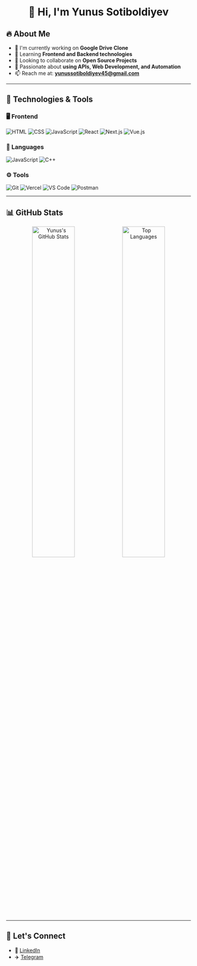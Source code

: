 <h1 align="center">👋 Hi, I'm Yunus Sotiboldiyev</h1>

## 🔥 About Me

- 🔭 I'm currently working on **Google Drive Clone**
- 🌱 Learning **Frontend and Backend technologies**
- 👯 Looking to collaborate on **Open Source Projects**
- 🚀 Passionate about **using APIs, Web Development, and Automation**
- 📫 Reach me at: **[yunussotiboldiyev45@gmail.com](mailto:yunussotiboldiyev45@gmail.com)**

---

## 🚀 Technologies & Tools

### 🖥️ Frontend  
![HTML](https://img.shields.io/badge/-HTML-E34F26?style=for-the-badge&logo=html5&logoColor=white)
![CSS](https://img.shields.io/badge/-CSS-1572B6?style=for-the-badge&logo=css3&logoColor=white)
![JavaScript](https://img.shields.io/badge/-JavaScript-F7DF1E?style=for-the-badge&logo=javascript&logoColor=black)
![React](https://img.shields.io/badge/-React-61DAFB?style=for-the-badge&logo=react&logoColor=black)
![Next.js](https://img.shields.io/badge/-Next.js-000000?style=for-the-badge&logo=nextdotjs&logoColor=white)
![Vue.js](https://img.shields.io/badge/-Vue.js-4FC08D?style=for-the-badge&logo=vuedotjs&logoColor=white)

### 💬 Languages  
![JavaScript](https://img.shields.io/badge/-JavaScript-F7DF1E?style=for-the-badge&logo=javascript&logoColor=black)
![C++](https://img.shields.io/badge/-C++-00599C?style=for-the-badge&logo=cplusplus&logoColor=white)

### ⚙️ Tools  
![Git](https://img.shields.io/badge/-Git-F05032?style=for-the-badge&logo=git&logoColor=white)
![Vercel](https://img.shields.io/badge/-Vercel-000000?style=for-the-badge&logo=vercel&logoColor=white)
![VS Code](https://img.shields.io/badge/-VS%20Code-0078D4?style=for-the-badge&logo=visualstudiocode&logoColor=white)
![Postman](https://img.shields.io/badge/-Postman-FF6C37?style=for-the-badge&logo=postman&logoColor=white)

---

## 📊 GitHub Stats  

<p align="center">
  <img src="https://github-readme-stats.vercel.app/api?username=YunusSotiboldiyev&show_icons=true&theme=radical" alt="Yunus's GitHub Stats" width="48%" />
  <img src="https://github-readme-stats.vercel.app/api/top-langs/?username=YunusSotiboldiyev&layout=compact&theme=radical" alt="Top Languages" width="48%" />
</p>

---

## 🔗 Let's Connect
- 💼 [LinkedIn](https://www.linkedin.com/in/yunus-sotiboldiyev-328514306/)
- ✈️ [Telegram](https://t.me/yunuss_09)
